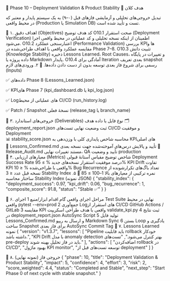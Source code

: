 🧩 Phase 10 – Deployment Validation & Product Stability
🎯 هدف کلان

تبدیل خروجی‌های تحلیلی و آزمایشی فازهای قبل (۰–۹) به یک سیستم پایدار و معتبر که در محیط واقعی (Production یا Simulation DB) تست و تأیید شده است.

🔹 ۱. اهداف دقیق (Objectives)
کد	هدف	توضیح
O10.1	صحت استقرار (Deployment Verification)	اطمینان از اینکه نسخه تحلیلی و کد عملیاتی در محیط واقعی اجرا می‌شود.
O10.2	اعتبارسنجی عملکرد (Performance Validation)	بررسی KPIها و مقایسه عملکرد واقعی با اهداف طراحی‌شده در Phase 7–8.
O10.3	تثبیت دانش (Knowledge Stability)	ذخیره Lessons Learned، Root Causes، و تغییرات در پایگاه داده پروژه یا Markdown پایدار.
O10.4	آمادگی برای Iteration بعدی	تعریف snapshot رسمی برای شروع فاز بعدی توسعه بدون از دست دادن داده‌ها.
🔹 ۲. ورودی‌های لازم (Inputs)

✅ داده‌های Phase 8 (Lessons_Learned.json)

✅ KPIهای Phase 7 (kpi_dashboard.db یا kpi_log.json)

✅ Logهای عملیاتی از محیط CI/CD (run_history.log)

✅ Patch / Snapshot نسخهٔ فعلی (release_tag یا branch_name)

🔹 ۳. خروجی‌های استاندارد (Deliverables)
نوع	فایل یا داده	هدف
🗂️ deployment_report.json	ثبت وضعیت نهایی تست‌های CI/CD و موفقیت Deployment	
📊 stability_score.json	محاسبه شاخص پایداری کلی با وزن‌دهی به KPIهای اصلی	
📘 Lessons_Confirmed.md	تأیید و پالایش درس‌های آموخته‌شده جهت نسخه بعدی	
🧾 Release_Audit.md	مستند تغییرات نهایی، QA تأیید و وضعیت production	
🔹 ۴. معیارهای ارزیابی (Metrics)
شاخص	توضیح	مقیاس	آستانهٔ قبولی
Deployment Success Rate	درصد موفقیت استقرار نسخه‌های جدید	%	≥ 95%
KPI Drift	تفاوت KPI واقعی با طراحی‌شده	%	≤ 10%
Bug Recurrence	تعداد باگ‌های تکرارشونده از نسخه قبل	عدد	≤ 3
Stability Index	نمره ترکیبی از معیارهای بالا	1–100	≥ 85
🔹 ۵. ساختار محاسبه Stability Index (نمونه JSON)
{
  "stability_index": {
    "deployment_success": 0.97,
    "kpi_drift": 0.06,
    "bug_recurrence": 1,
    "composite_score": 91.8,
    "status": "Stable ✅"
  }
}

🔹 ۶. مراحل اجرای واقعی
گام	اقدام	ابزار/منبع
1	اجرای Test Suite نهایی در محیط واقعی	pytest --env=prod
2	جمع‌آوری Logهای استقرار از CI/CD	GitHub Actions / GitLab
3	مقایسه KPI واقعی با هدف طراحی	اسکریپت validate_kpi.py
4	ثبت نتایج در deployment_report.json	AutoSync Script
5	تولید فایل Lessons_Confirmed.md و ارسال به ریپو	Markdown Sync
6	بستن Loop یادگیری و ساخت Snapshot برای فاز بعدی	AutoSync Commit Tag
🔹 ۷. Lessons Learned نمونه
{
  "version": "v1.3.7",
  "lessons": [
    "Pipeline باید قابلیت rollback خودکار داشته باشد.",
    "KPI Drift با مدل anomaly detection بهتر کنترل می‌شود.",
    "تست‌های pre-deploy باید در فاز تحلیل بهینه شوند."
  ],
  "actions": [
    "اضافه‌کردن rollback در CI/CD",
    "بهبود ماژول KPI monitor",
    "توسعه تست‌های قبل از deployment"
  ]
}

🔹 ۸. خروجی فاز (نمونه نهایی)
{
  "phase": 10,
  "title": "Deployment Validation & Product Stability",
  "impact": 5,
  "confidence": 4,
  "effort": 3,
  "risk": 2,
  "score_weighted": 4.4,
  "status": "Completed and Stable",
  "next_step": "Start Phase 0 of next cycle with stable snapshot."
}
